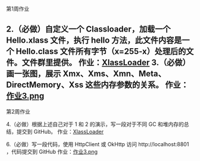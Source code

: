 第1周作业 

2.（必做）自定义一个 Classloader，加载一个 Hello.xlass 文件，执行 hello 方法，此文件内容是一个 Hello.class 文件所有字节（x=255-x）处理后的文件。文件群里提供。
作业：[XlassLoader](src\main\java\com\nj\learn\jvm\XlassLoader.java)
3.（必做）画一张图，展示 Xmx、Xms、Xmn、Meta、DirectMemory、Xss 这些内存参数的关系。
作业：[作业3.png](src\main\java\com\nj\learn\jvm\作业3.png)
-------------------------------------------------------------------------------------------------------------------------------

第2周作业
 
4.（必做）根据上述自己对于 1 和 2 的演示，写一段对于不同 GC 和堆内存的总结，提交到 GitHub。
作业：[XlassLoader](src\main\java\com\nj\learn\jvm\XlassLoader.java)

6.（必做）写一段代码，使用 HttpClient 或 OkHttp 访问 http://localhost:8801 ，代码提交到 GitHub
作业：[作业3.png](src\main\java\com\nj\learn\jvm\作业3.png)